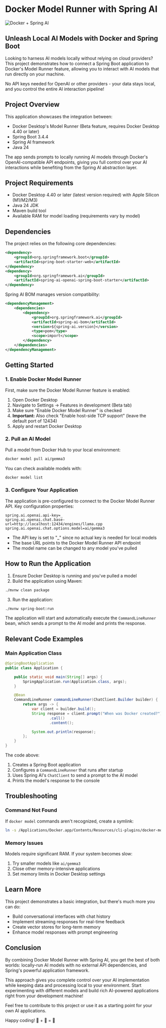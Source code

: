# Docker Model Runner with Spring AI

![Docker + Spring AI](https://img.shields.io/badge/Docker-Spring%20AI-blue)

## Unleash Local AI Models with Docker and Spring Boot

Looking to harness AI models locally without relying on cloud providers? This project demonstrates how to connect a Spring Boot application to Docker's Model Runner feature, allowing you to interact with AI models that run directly on your machine.

No API keys needed for OpenAI or other providers - your data stays local, and you control the entire AI interaction pipeline!

## Project Overview

This application showcases the integration between:

- Docker Desktop's Model Runner (Beta feature, requires Docker Desktop 4.40 or later)
- Spring Boot 3.4.4
- Spring AI framework
- Java 24

The app sends prompts to locally running AI models through Docker's OpenAI-compatible API endpoints, giving you full control over your AI interactions while benefiting from the Spring AI abstraction layer.

## Project Requirements

- Docker Desktop 4.40 or later (latest version required) with Apple Silicon (M1/M2/M3)
- Java 24 JDK
- Maven build tool
- Available RAM for model loading (requirements vary by model)

## Dependencies

The project relies on the following core dependencies:

```xml
<dependency>
    <groupId>org.springframework.boot</groupId>
    <artifactId>spring-boot-starter-web</artifactId>
</dependency>
<dependency>
    <groupId>org.springframework.ai</groupId>
    <artifactId>spring-ai-openai-spring-boot-starter</artifactId>
</dependency>
```

Spring AI BOM manages version compatibility:

```xml
<dependencyManagement>
    <dependencies>
        <dependency>
            <groupId>org.springframework.ai</groupId>
            <artifactId>spring-ai-bom</artifactId>
            <version>${spring-ai.version}</version>
            <type>pom</type>
            <scope>import</scope>
        </dependency>
    </dependencies>
</dependencyManagement>
```

## Getting Started

### 1. Enable Docker Model Runner

First, make sure the Docker Model Runner feature is enabled:

1. Open Docker Desktop
2. Navigate to Settings → Features in development (Beta tab)
3. Make sure "Enable Docker Model Runner" is checked
4. **Important:** Also check "Enable host-side TCP support" (leave the default port of 12434)
5. Apply and restart Docker Desktop

### 2. Pull an AI Model

Pull a model from Docker Hub to your local environment:

```bash
docker model pull ai/gemma3
```

You can check available models with:

```bash
docker model list
```

### 3. Configure Your Application

The application is pre-configured to connect to the Docker Model Runner API. Key configuration properties:

```properties
spring.ai.openai.api-key=_
spring.ai.openai.chat.base-url=http://localhost:12434/engines/llama.cpp
spring.ai.openai.chat.options.model=ai/gemma3
```

- The API key is set to "_" since no actual key is needed for local models
- The base URL points to the Docker Model Runner API endpoint
- The model name can be changed to any model you've pulled

## How to Run the Application

1. Ensure Docker Desktop is running and you've pulled a model
2. Build the application using Maven:

```bash
./mvnw clean package
```

3. Run the application:

```bash
./mvnw spring-boot:run
```

The application will start and automatically execute the `CommandLineRunner` bean, which sends a prompt to the AI model and prints the response.

## Relevant Code Examples

### Main Application Class

```java
@SpringBootApplication
public class Application {

    public static void main(String[] args) {
        SpringApplication.run(Application.class, args);
    }

    @Bean
    CommandLineRunner commandLineRunner(ChatClient.Builder builder) {
        return args -> {
            var client = builder.build();
            String response = client.prompt("When was Docker created?")
                    .call()
                    .content();

            System.out.println(response);
        };
    }
}
```

The code above:
1. Creates a Spring Boot application
2. Configures a `CommandLineRunner` that runs after startup
3. Uses Spring AI's `ChatClient` to send a prompt to the AI model
4. Prints the model's response to the console

## Troubleshooting

### Command Not Found

If `docker model` commands aren't recognized, create a symlink:

```bash
ln -s /Applications/Docker.app/Contents/Resources/cli-plugins/docker-model ~/.docker/cli-plugins/docker-model
```

### Memory Issues

Models require significant RAM. If your system becomes slow:
1. Try smaller models like `ai/gemma3`
2. Close other memory-intensive applications
3. Set memory limits in Docker Desktop settings

## Learn More

This project demonstrates a basic integration, but there's much more you can do:
- Build conversational interfaces with chat history
- Implement streaming responses for real-time feedback
- Create vector stores for long-term memory
- Enhance model responses with prompt engineering

## Conclusion

By combining Docker Model Runner with Spring AI, you get the best of both worlds: locally-run AI models with no external API dependencies, and Spring's powerful application framework.

This approach gives you complete control over your AI implementation while keeping data and processing local to your environment. Start experimenting with different models and build rich AI-powered applications right from your development machine!

Feel free to contribute to this project or use it as a starting point for your own AI applications.

Happy coding! 🐳 + 🤖 = 🚀